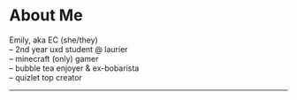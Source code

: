 # About Me
Emily, aka EC (she/they)\
– 2nd year uxd student @ laurier\
– minecraft (only) gamer\
– bubble tea enjoyer & ex-bobarista\
– quizlet top creator

---
